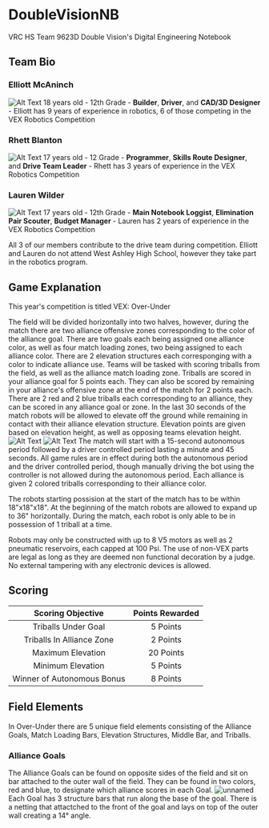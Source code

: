 # DoubleVisionNB
VRC HS Team 9623D Double Vision's Digital Engineering Notebook
## Team Bio

### **Elliott McAninch**
![Alt Text](url)
 18 years old - 12th Grade - **Builder**, **Driver**, and **CAD/3D Designer** - Elliott has 9 years of experience in robotics, 6 of those competing in the VEX Robotics Competition

### **Rhett Blanton**
![Alt Text](url)
 17 years old - 12 Grade - **Programmer**, **Skills Route Designer**, and **Drive Team Leader** - Rhett has 3 years of experience in the VEX Robotics Competition

### **Lauren Wilder**
![Alt Text](url)
 17 years old - 12th Grade - **Main Notebook Loggist**, **Elimination Pair Scouter**, **Budget Manager** - Lauren has 2 years of experience in the VEX Robotics Competition

All 3 of our members contribute to the drive team during competition. Elliott and Lauren do not attend West Ashley High School, however they take part in the robotics program.

## Game Explanation

This year's competition is titled VEX: Over-Under

The field will be divided horizontally into two halves, however, during the match there are two alliance offensive zones corresponding to the color of the alliance goal. There are two goals each being assigned one alliance color, as well as four match loading zones, two being assigned to each alliance color. There are 2 elevation structures each corresponging with a color to indicate alliance use. Teams will be tasked with scoring triballs from the field, as well as the alliance match loading zone. Triballs are scored in your alliance goal for 5 points each. They can also be scored by remaining in your alliance's offensive zone at the end of the match for 2 points each. There are 2 red and 2 blue triballs each corresponding to an alliance, they can be scored in any alliance goal or zone. In the last 30 seconds of the match robots will be allowed to elevate off the ground while remaining in contact with their alliance elevation structure. Elevation points are given based on elevation height, as well as opposing teams elevation height. 
![Alt Text](https://vrc-kb.recf.org/hc/article_attachments/14498622602519)
![Alt Text](https://www.vexrobotics.com/media/wysiwyg/Side_View_1.png)
The match will start with a 15-second autonomous period followed by a driver controlled period lasting a minute and 45 seconds. All game rules are in effect during both the autonomous period and the driver controlled period, though manually driving the bot using the controller is not allowed during the autonomous period. Each alliance is given 2 colored triballs corresponding to their alliance color.

 The robots starting possision at the start of the match has to be within 18"x18"x18". At the beginning of the match robots are allowed to expand up to 36" horizontally. During the match, each robot is only able to be in possession of 1 triball at a time.

 Robots may only be constructed with up to 8 V5 motors as well as 2 pneumatic reservoirs, each capped at 100 Psi. The use of non-VEX parts are legal as long as they are deemed non functional decoration by a judge. No external tampering with any electronic devices is allowed.

 ## Scoring

|Scoring Objective| Points Rewarded|
|:---: | :--: |
|Triballs Under Goal| 5 Points|
|Triballs In Alliance Zone| 2 Points|
|Maximum Elevation| 20 Points|
|Minimum Elevation| 5 Points|
|Winner of Autonomous Bonus| 8 Points|

## Field Elements
In Over-Under there are 5 unique field elements consisting of the Alliance Goals, Match Loading Bars, Elevation Structures, Middle Bar, and Triballs. 

### Alliance Goals
The Alliance Goals can be found on opposite sides of the field and sit on bar attached to the outer wall of the field. They can be found in two colors, red and blue, to designate which alliance scores in each Goal.
![unnamed](https://github.com/9623D-Double-Vision/DoubleVisionNB/assets/102620185/5dde571f-24c2-463d-bae9-0ff477eda04c)
Each Goal has 3 structure bars that run along the base of the goal. There is a netting that attactched to the front of the goal and lays on top of the outer wall creating a 14° angle. 